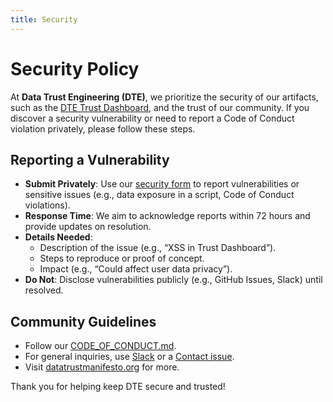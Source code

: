 ```yaml
---
title: Security
---
```


# Security Policy

At **Data Trust Engineering (DTE)**, we prioritize the security of our artifacts, such as the [DTE Trust Dashboard](/tools/data-trust-dashboard/DTE_Trust_Dashboard), and the trust of our community. If you discover a security vulnerability or need to report a Code of Conduct violation privately, please follow these steps.

## Reporting a Vulnerability
- **Submit Privately**: Use our [security form](https://forms.gle/3fvhL9cqNiqe8VbV6) to report vulnerabilities or sensitive issues (e.g., data exposure in a script, Code of Conduct violations).
- **Response Time**: We aim to acknowledge reports within 72 hours and provide updates on resolution.
- **Details Needed**:
  - Description of the issue (e.g., “XSS in Trust Dashboard”).
  - Steps to reproduce or proof of concept.
  - Impact (e.g., “Could affect user data privacy”).
- **Do Not**: Disclose vulnerabilities publicly (e.g., GitHub Issues, Slack) until resolved.

## Community Guidelines
- Follow our [CODE_OF_CONDUCT.md](/community/CODE_OF_CONDUCT).
- For general inquiries, use [Slack](https://join.slack.com/t/datatrustengineering/shared_invite/zt-3br05le6v-pxGSBeJGLpVgOsNM9ejGuw) or a [Contact issue](https://github.com/askbrianfx/DataTrustEngineering/issues/new?template=contact.yml).
- Visit [datatrustmanifesto.org](https://datatrustmanifesto.org) for more.

Thank you for helping keep DTE secure and trusted!